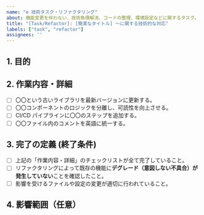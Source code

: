 ```yaml
---
name: "⚙️ 技術タスク・リファクタリング"
about: 機能変更を伴わない、技術負債解消、コードの整理、環境設定などに関するタスク。
title: "[Task/Refactor]: [簡潔なタイトル] 〜に関する技術的な対応"
labels: ["task", "refactor"]
assignees: ''
---
```


## 1. 目的

## 2. 作業内容・詳細

- [ ] 〇〇という古いライブラリを最新バージョンに更新する。
- [ ] 〇〇コンポーネントのロジックを分離し、可読性を向上させる。
- [ ] CI/CD パイプラインに〇〇のステップを追加する。
- [ ] 〇〇ファイル内のコメントを英語に統一する。

## 3. 完了の定義 (終了条件)

- [ ] 上記の「作業内容・詳細」のチェックリストが全て完了していること。
- [ ] リファクタリングによって既存の機能に**デグレード（意図しない不具合）が発生していない**ことを確認したこと。
- [ ] 影響を受けるファイルや設定の変更が適切に行われていること。

## 4. 影響範囲（任意）
